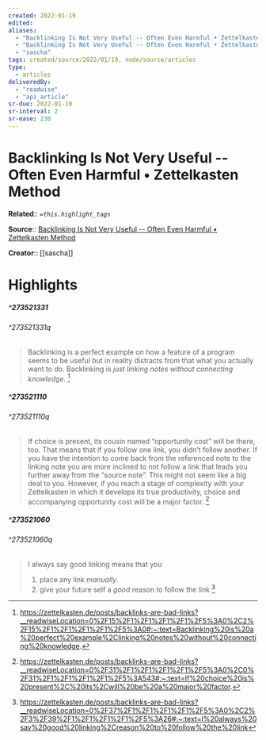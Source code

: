 ```yaml
---
created: 2022-01-19
edited:
aliases:
  - "Backlinking Is Not Very Useful -- Often Even Harmful • Zettelkasten Method"
  - "Backlinking Is Not Very Useful -- Often Even Harmful • Zettelkasten Method by sascha"
  - "sascha"
tags: created/source/2022/01/19, node/source/articles
type: 
  - articles
deliveredBy: 
  - "readwise"
  - "api_article"
sr-due: 2022-01-19
sr-interval: 2
sr-ease: 230
---
```

# Backlinking Is Not Very Useful -- Often Even Harmful • Zettelkasten Method

**Related**:: 
*`=this.highlight_tags`*

**Source**:: [Backlinking Is Not Very Useful -- Often Even Harmful • Zettelkasten Method](https://zettelkasten.de/posts/backlinks-are-bad-links)

**Creator**:: [[sascha]]

# Highlights
##### ^273521331

  


###### ^273521331q

> Backlinking is a perfect example on how a feature of a program seems to be useful but in reality distracts from that what you actually want to do. Backlinking is *just linking notes without connecting knowledge.* 
  [^273521331]

[^273521331]: https://zettelkasten.de/posts/backlinks-are-bad-links?__readwiseLocation=0%2F15%2F1%2F1%2F1%2F1%2F5%3A0%2C2%2F15%2F1%2F1%2F1%2F1%2F5%3A0#:~:text=Backlinking%20is%20a%20perfect%20example%2Clinking%20notes%20without%20connecting%20knowledge.

##### ^273521110

  


###### ^273521110q

> If choice is present, its cousin named “opportunity cost” will be there, too. That means that if you follow one link, you didn’t follow another. If you have the intention to come back from the referenced note to the linking note you are more inclined to not follow a link that leads you further away from the “source note”. This might not seem like a big deal to you. However, if you reach a stage of complexity with your Zettelkasten in which it develops its true productivity, choice and accompanying opportunity cost will be a major factor. 
  [^273521110]

[^273521110]: https://zettelkasten.de/posts/backlinks-are-bad-links?__readwiseLocation=0%2F31%2F1%2F1%2F1%2F1%2F5%3A0%2C0%2F31%2F1%2F1%2F1%2F1%2F5%3A543#:~:text=If%20choice%20is%20present%2C%20its%2Cwill%20be%20a%20major%20factor.

##### ^273521060

  


###### ^273521060q

> I always say good linking means that you
> 1. place any link *manually*.
> 2. give your future self a *good* reason to follow the link 
  [^273521060]

[^273521060]: https://zettelkasten.de/posts/backlinks-are-bad-links?__readwiseLocation=0%2F37%2F1%2F1%2F1%2F1%2F5%3A0%2C2%2F3%2F39%2F1%2F1%2F1%2F1%2F5%3A26#:~:text=I%20always%20say%20good%20linking%2Creason%20to%20follow%20the%20link

